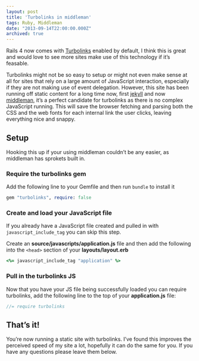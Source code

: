 ```yaml
---
layout: post
title: 'Turbolinks in middleman'
tags: Ruby, Middleman
date: "2013-09-14T22:00:00.000Z"
archived: true
---
```


Rails 4 now comes with [Turbolinks](http://github.com/rails/turbolinks) enabled by default, I think this is great and would love to see more sites make use of this technology if it&#8217;s feasable.

Turbolinks might not be so easy to setup or might not even make sense at all for sites that rely on a large amount of JavaScript interaction, especially if they are not making use of event delegation. However, this site has been running off static content for a long time now, first [jekyll](/blog/jekyll/) and now [middleman](http://middlemanapp.com/), it&#8217;s a perfect candidate for turbolinks as there is no complex JavaScript running. This will save the browser fetching and parsing both the CSS and the web fonts for each internal link the user clicks, leaving everything nice and snappy.

## Setup

Hooking this up if your using middleman couldn&#8217;t be any easier, as middleman has sprokets built in.

### Require the turbolinks gem

Add the following line to your Gemfile and then run `bundle` to install it

```ruby
gem "turbolinks", require: false
```

### Create and load your JavaScript file

If you already have a JavaScript file created and pulled in with `javascript_include_tag` you can skip this step.

Create an **source/javascripts/application.js** file and then add the following into the `<head>` section of your **layouts/layout.erb**

```ruby
<%= javascript_include_tag "application" %>
```

### Pull in the turbolinks JS

Now that you have your JS file being successfully loaded you can require turbolinks, add the following line to the top of your **application.js** file:

```js
//= require turbolinks
```

## That&#8217;s it!

You&#8217;re now running a static site with turbolinks. I&#8217;ve found this improves the perceived speed of my site a lot, hopefully it can do the same for you. If you have any questions please leave them below.
